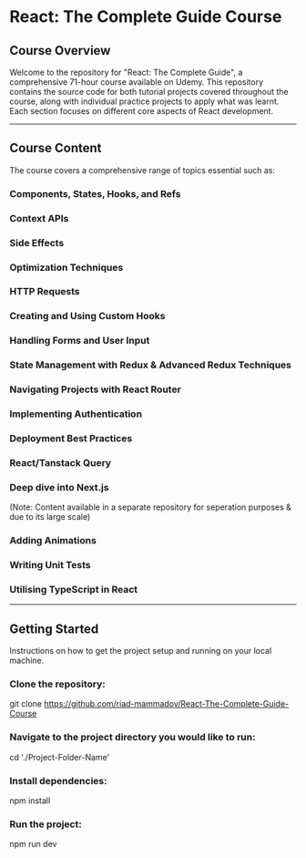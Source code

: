 # React: The Complete Guide Course

## Course Overview
Welcome to the repository for "React: The Complete Guide", a comprehensive 71-hour course available on Udemy. This repository contains the source code for both tutorial projects covered throughout the course, along with individual practice projects to apply what was learnt. Each section focuses on different core aspects of React development.

---------------------------------------

## Course Content
The course covers a comprehensive range of topics essential such as:

### Components, States, Hooks, and Refs

### Context APIs

### Side Effects

### Optimization Techniques

### HTTP Requests

### Creating and Using Custom Hooks

### Handling Forms and User Input

### State Management with Redux & Advanced Redux Techniques

### Navigating Projects with React Router

### Implementing Authentication

### Deployment Best Practices

### React/Tanstack Query

### Deep dive into Next.js
(Note: Content available in a separate repository for seperation purposes & due to its large scale)

### Adding Animations

### Writing Unit Tests

### Utilising TypeScript in React

---------------------------------------

## Getting Started
Instructions on how to get the project setup and running on your local machine.

### Clone the repository:
git clone https://github.com/riad-mammadov/React-The-Complete-Guide-Course

### Navigate to the project directory you would like to run:
cd './Project-Folder-Name'

### Install dependencies:
npm install

### Run the project:
npm run dev
